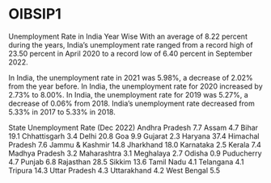 # OIBSIP1
Unemployment Rate in India Year Wise
With an average of 8.22 percent during the years, India’s unemployment rate ranged from a record high of 23.50 percent in April 2020 to a record low of 6.40 percent in September 2022.

In India, the unemployment rate in 2021 was 5.98%, a decrease of 2.02% from the year before.
In India, the unemployment rate for 2020 increased by 2.73% to 8.00%.
In India, the unemployment rate for 2019 was 5.27%, a decrease of 0.06% from 2018.
India’s unemployment rate decreased from 5.33% in 2017 to 5.33% in 2018.

State	Unemployment Rate (Dec 2022)
Andhra Pradesh	7.7
Assam	4.7
Bihar	19.1
Chhattisgarh	3.4
Delhi	20.8
Goa	9.9
Gujarat	2.3
Haryana	37.4
Himachal Pradesh	7.6
Jammu & Kashmir	14.8
Jharkhand	18.0
Karnataka	2.5
Kerala	7.4
Madhya Pradesh	3.2
Maharashtra	3.1
Meghalaya	2.7
Odisha	0.9
Puducherry	4.7
Punjab	6.8
Rajasthan	28.5
Sikkim	13.6
Tamil Nadu	4.1
Telangana	4.1
Tripura	14.3
Uttar Pradesh	4.3
Uttarakhand	4.2
West Bengal	5.5

